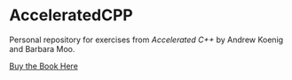 # AcceleratedCPP
Personal repository for exercises from *Accelerated C++* by Andrew Koenig and Barbara Moo.

[Buy the Book Here](https://www.amazon.com/Accelerated-C-Practical-Programming-Example/dp/020170353X)
